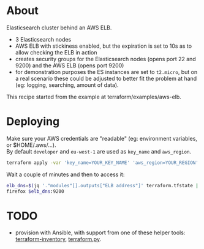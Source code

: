 # About

Elasticsearch cluster behind an AWS ELB.

- 3 Elasticsearch nodes
- AWS ELB with stickiness enabled, but the expiration is set to 10s as to allow checking the ELB in action
- creates security groups for the Elasticsearch nodes (opens port 22 and 9200) and the AWS ELB (opens port 9200)
- for demonstration purposes the ES instances are set to `t2.micro`, but on a real scenario these could be adjusted to better fit the problem at hand (eg: logging, searching, amount of data).

This recipe started from the example at terraform/examples/aws-elb.


# Deploying

Make sure your AWS credentials are "readable" (eg: environment variables, or $HOME/.aws/...).  
By default `developer` and `eu-west-1` are used as `key_name` and `aws_region`.

```bash
terraform apply -var 'key_name=YOUR_KEY_NAME' 'aws_region=YOUR_REGION'
```

Wait a couple of minutes and then to access it:
```bash
elb_dns=$(jq '."modules"[].outputs["ELB address"]' terraform.tfstate | sed 's/"//g')
firefox $elb_dns:9200
```


# TODO

- provision with Ansible, with support from one of these helper tools: [terraform-inventory](https://github.com/adammck/terraform-inventory), [terraform.py](https://github.com/CiscoCloud/terraform.py).


